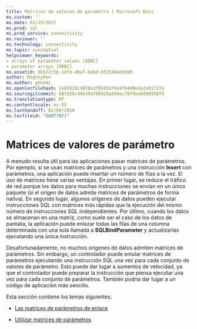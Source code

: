```yaml
---
title: Matrices de valores de parámetro | Microsoft Docs
ms.custom: ''
ms.date: 01/19/2017
ms.prod: sql
ms.prod_service: connectivity
ms.reviewer: ''
ms.technology: connectivity
ms.topic: conceptual
helpviewer_keywords:
- arrays of parameter values [ODBC]
- parameter arrays [ODBC]
ms.assetid: 9b572c5b-1dfe-40af-bebd-051548ab6d90
author: MightyPen
ms.author: genemi
ms.openlocfilehash: 1e65928cd078a3f05032f4e4fb400e3e2eb1f27a
ms.sourcegitcommit: b87d36c46b39af8b929ad94ec707dee8800950f5
ms.translationtype: MT
ms.contentlocale: es-ES
ms.lasthandoff: 02/08/2020
ms.locfileid: "68077071"
---
```

# <a name="arrays-of-parameter-values"></a>Matrices de valores de parámetro
A menudo resulta útil para las aplicaciones pasar matrices de parámetros. Por ejemplo, si se usan matrices de parámetros y una instrucción **Insert** con parámetros, una aplicación puede insertar un número de filas a la vez. El uso de matrices tiene varias ventajas. En primer lugar, se reduce el tráfico de red porque los datos para muchas instrucciones se envían en un único paquete (si el origen de datos admite matrices de parámetros de forma nativa). En segundo lugar, algunos orígenes de datos pueden ejecutar instrucciones SQL con matrices más rápidas que la ejecución del mismo número de instrucciones SQL independientes. Por último, cuando los datos se almacenan en una matriz, como suele ser el caso de los datos de pantalla, la aplicación puede enlazar todas las filas de una columna determinada con una sola llamada a **SQLBindParameter** y actualizarlas ejecutando una única instrucción.  
  
 Desafortunadamente, no muchos orígenes de datos admiten matrices de parámetros. Sin embargo, un controlador puede emular matrices de parámetros ejecutando una instrucción SQL una vez para cada conjunto de valores de parámetro. Esto puede dar lugar a aumentos de velocidad, ya que el controlador puede preparar la instrucción que piensa ejecutar una vez para cada conjunto de parámetros. También podría dar lugar a un código de aplicación más sencillo.  
  
 Esta sección contiene los temas siguientes.  
  
-   [Las matrices de parámetros de enlace](../../../odbc/reference/develop-app/binding-arrays-of-parameters.md)  
  
-   [Utilizar matrices de parámetros](../../../odbc/reference/develop-app/using-arrays-of-parameters.md)

